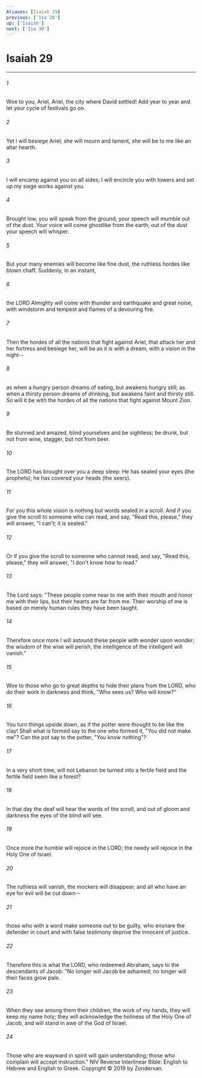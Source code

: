 ```yaml
---
Aliases: [Isaiah 29]
previous: ['Isa 28']
up: ['Isaiah']
next: ['Isa 30']
---
```

# Isaiah 29

***


###### 1 
Woe to you, Ariel, Ariel, the city where David settled! Add year to year and let your cycle of festivals go on. 

###### 2 
Yet I will besiege Ariel; she will mourn and lament, she will be to me like an altar hearth. 

###### 3 
I will encamp against you on all sides; I will encircle you with towers and set up my siege works against you. 

###### 4 
Brought low, you will speak from the ground; your speech will mumble out of the dust. Your voice will come ghostlike from the earth; out of the dust your speech will whisper. 

###### 5 
But your many enemies will become like fine dust, the ruthless hordes like blown chaff. Suddenly, in an instant, 

###### 6 
the LORD Almighty will come with thunder and earthquake and great noise, with windstorm and tempest and flames of a devouring fire. 

###### 7 
Then the hordes of all the nations that fight against Ariel, that attack her and her fortress and besiege her, will be as it is with a dream, with a vision in the night-- 

###### 8 
as when a hungry person dreams of eating, but awakens hungry still; as when a thirsty person dreams of drinking, but awakens faint and thirsty still. So will it be with the hordes of all the nations that fight against Mount Zion. 

###### 9 
Be stunned and amazed, blind yourselves and be sightless; be drunk, but not from wine, stagger, but not from beer. 

###### 10 
The LORD has brought over you a deep sleep: He has sealed your eyes (the prophets); he has covered your heads (the seers). 

###### 11 
For you this whole vision is nothing but words sealed in a scroll. And if you give the scroll to someone who can read, and say, "Read this, please," they will answer, "I can't; it is sealed." 

###### 12 
Or if you give the scroll to someone who cannot read, and say, "Read this, please," they will answer, "I don't know how to read." 

###### 13 
The Lord says: "These people come near to me with their mouth and honor me with their lips, but their hearts are far from me. Their worship of me is based on merely human rules they have been taught. 

###### 14 
Therefore once more I will astound these people with wonder upon wonder; the wisdom of the wise will perish, the intelligence of the intelligent will vanish." 

###### 15 
Woe to those who go to great depths to hide their plans from the LORD, who do their work in darkness and think, "Who sees us? Who will know?" 

###### 16 
You turn things upside down, as if the potter were thought to be like the clay! Shall what is formed say to the one who formed it, "You did not make me"? Can the pot say to the potter, "You know nothing"? 

###### 17 
In a very short time, will not Lebanon be turned into a fertile field and the fertile field seem like a forest? 

###### 18 
In that day the deaf will hear the words of the scroll, and out of gloom and darkness the eyes of the blind will see. 

###### 19 
Once more the humble will rejoice in the LORD; the needy will rejoice in the Holy One of Israel. 

###### 20 
The ruthless will vanish, the mockers will disappear, and all who have an eye for evil will be cut down-- 

###### 21 
those who with a word make someone out to be guilty, who ensnare the defender in court and with false testimony deprive the innocent of justice. 

###### 22 
Therefore this is what the LORD, who redeemed Abraham, says to the descendants of Jacob: "No longer will Jacob be ashamed; no longer will their faces grow pale. 

###### 23 
When they see among them their children, the work of my hands, they will keep my name holy; they will acknowledge the holiness of the Holy One of Jacob, and will stand in awe of the God of Israel. 

###### 24 
Those who are wayward in spirit will gain understanding; those who complain will accept instruction." NIV Reverse Interlinear Bible: English to Hebrew and English to Greek. Copyright © 2019 by Zondervan.
